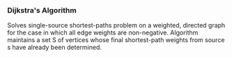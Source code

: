 ### Dijkstra's Algorithm

Solves single-source shortest-paths problem on a weighted, directed graph for the case in which all edge weights are non-negative. Algorithm maintains a set S of vertices whose final shortest-path weights from source s have already been determined.
